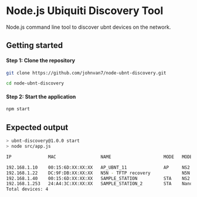 # Node.js Ubiquiti Discovery Tool

Node.js command line tool to discover ubnt devices on the network.

## Getting started

#### Step 1: Clone the repository

```bash
git clone https://github.com/johnvan7/node-ubnt-discovery.git
```

```bash
cd node-ubnt-discovery
```

#### Step 2: Start the application

```bash
npm start
```

## Expected output

```bash
> ubnt-discovery@1.0.0 start
> node src/app.js

IP              MAC                 NAME                    MODE   MODEL                  SSID                 FIRMWARE

192.168.1.10    00:15:6D:XX:XX:XX   AP_UBNT_11              AP     NS2                    AP_UBNT_11           4.0.2
192.168.1.22    DC:9F:DB:XX:XX:XX   N5N - TFTP recovery            N5N                                         1.0.0
192.168.1.40    00:15:6D:XX:XX:XX   SAMPLE_STATION          STA    NS2                    AP_UBNT_1            4.0.4
192.168.1.253   24:A4:3C:XX:XX:XX   SAMPLE_STATION_2        STA    NanoStation loco M5    AP_AIRMAX_N5N        6.3.11
Total devices: 4
```